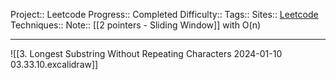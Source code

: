 Project:: Leetcode
Progress:: Completed
Difficulty:: 
Tags:: 
Sites:: [Leetcode](https://leetcode.com/problems/longest-substring-without-repeating-characters/description/)
Techniques:: 
Note:: [[2 pointers - Sliding Window]] with O(n)

---
![[3. Longest Substring Without Repeating Characters 2024-01-10 03.33.10.excalidraw]]